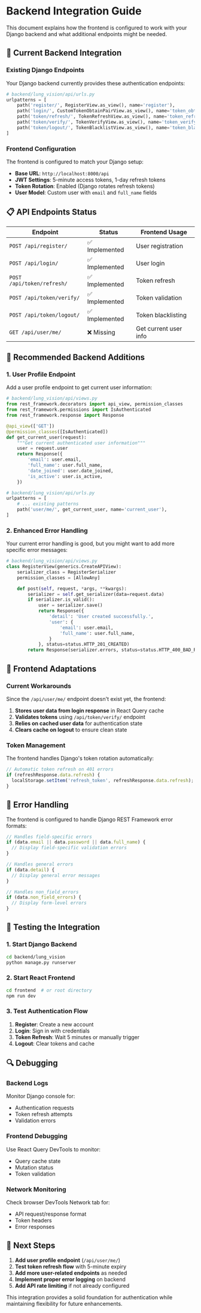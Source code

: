 # Backend Integration Guide

This document explains how the frontend is configured to work with your Django backend and what additional endpoints might be needed.

## 🔗 Current Backend Integration

### Existing Django Endpoints

Your Django backend currently provides these authentication endpoints:

```python
# backend/lung_vision/api/urls.py
urlpatterns = [
    path('register/', RegisterView.as_view(), name='register'),
    path('login/', CustomTokenObtainPairView.as_view(), name='token_obtain_pair'),
    path('token/refresh/', TokenRefreshView.as_view(), name='token_refresh'),
    path('token/verify/', TokenVerifyView.as_view(), name='token_verify'),
    path('token/logout/', TokenBlacklistView.as_view(), name='token_blacklist'),
]
```

### Frontend Configuration

The frontend is configured to match your Django setup:

- **Base URL**: `http://localhost:8000/api`
- **JWT Settings**: 5-minute access tokens, 1-day refresh tokens
- **Token Rotation**: Enabled (Django rotates refresh tokens)
- **User Model**: Custom user with `email` and `full_name` fields

## 📋 API Endpoints Status

| Endpoint | Status | Frontend Usage |
|----------|--------|----------------|
| `POST /api/register/` | ✅ Implemented | User registration |
| `POST /api/login/` | ✅ Implemented | User login |
| `POST /api/token/refresh/` | ✅ Implemented | Token refresh |
| `POST /api/token/verify/` | ✅ Implemented | Token validation |
| `POST /api/token/logout/` | ✅ Implemented | Token blacklisting |
| `GET /api/user/me/` | ❌ Missing | Get current user info |

## 🚧 Recommended Backend Additions

### 1. User Profile Endpoint

Add a user profile endpoint to get current user information:

```python
# backend/lung_vision/api/views.py
from rest_framework.decorators import api_view, permission_classes
from rest_framework.permissions import IsAuthenticated
from rest_framework.response import Response

@api_view(['GET'])
@permission_classes([IsAuthenticated])
def get_current_user(request):
    """Get current authenticated user information"""
    user = request.user
    return Response({
        'email': user.email,
        'full_name': user.full_name,
        'date_joined': user.date_joined,
        'is_active': user.is_active,
    })
```

```python
# backend/lung_vision/api/urls.py
urlpatterns = [
    # ... existing patterns
    path('user/me/', get_current_user, name='current_user'),
]
```

### 2. Enhanced Error Handling

Your current error handling is good, but you might want to add more specific error messages:

```python
# backend/lung_vision/api/views.py
class RegisterView(generics.CreateAPIView):
    serializer_class = RegisterSerializer
    permission_classes = [AllowAny]

    def post(self, request, *args, **kwargs):
        serializer = self.get_serializer(data=request.data)
        if serializer.is_valid():
            user = serializer.save()
            return Response({
                'detail': 'User created successfully.',
                'user': {
                    'email': user.email,
                    'full_name': user.full_name,
                }
            }, status=status.HTTP_201_CREATED)
        return Response(serializer.errors, status=status.HTTP_400_BAD_REQUEST)
```

## 🔧 Frontend Adaptations

### Current Workarounds

Since the `/api/user/me/` endpoint doesn't exist yet, the frontend:

1. **Stores user data from login response** in React Query cache
2. **Validates tokens** using `/api/token/verify/` endpoint
3. **Relies on cached user data** for authentication state
4. **Clears cache on logout** to ensure clean state

### Token Management

The frontend handles Django's token rotation automatically:

```typescript
// Automatic token refresh on 401 errors
if (refreshResponse.data.refresh) {
  localStorage.setItem('refresh_token', refreshResponse.data.refresh);
}
```

## 🎯 Error Handling

The frontend is configured to handle Django REST Framework error formats:

```typescript
// Handles field-specific errors
if (data.email || data.password || data.full_name) {
  // Display field-specific validation errors
}

// Handles general errors
if (data.detail) {
  // Display general error messages
}

// Handles non_field_errors
if (data.non_field_errors) {
  // Display form-level errors
}
```

## 🚀 Testing the Integration

### 1. Start Django Backend

```bash
cd backend/lung_vision
python manage.py runserver
```

### 2. Start React Frontend

```bash
cd frontend  # or root directory
npm run dev
```

### 3. Test Authentication Flow

1. **Register**: Create a new account
2. **Login**: Sign in with credentials
3. **Token Refresh**: Wait 5 minutes or manually trigger
4. **Logout**: Clear tokens and cache

## 🔍 Debugging

### Backend Logs

Monitor Django console for:
- Authentication requests
- Token refresh attempts
- Validation errors

### Frontend Debugging

Use React Query DevTools to monitor:
- Query cache state
- Mutation status
- Token validation

### Network Monitoring

Check browser DevTools Network tab for:
- API request/response format
- Token headers
- Error responses

## 📝 Next Steps

1. **Add user profile endpoint** (`/api/user/me/`)
2. **Test token refresh flow** with 5-minute expiry
3. **Add more user-related endpoints** as needed
4. **Implement proper error logging** on backend
5. **Add API rate limiting** if not already configured

This integration provides a solid foundation for authentication while maintaining flexibility for future enhancements. 